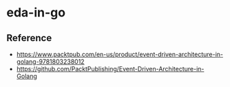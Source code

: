 # eda-in-go

## Reference
- https://www.packtpub.com/en-us/product/event-driven-architecture-in-golang-9781803238012
- https://github.com/PacktPublishing/Event-Driven-Architecture-in-Golang
